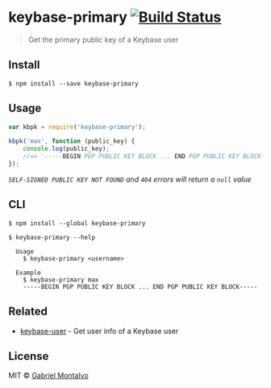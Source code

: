 # keybase-primary [![Build Status](https://travis-ci.org/gmontalvoriv/keybase-primary.svg)](https://travis-ci.org/gmontalvoriv/keybase-primary)

> Get the primary public key of a Keybase user

## Install

```
$ npm install --save keybase-primary
```


## Usage

```js
var kbpk = require('keybase-primary');

kbpk('max', function (public_key) {
	console.log(public_key);
	//=> '-----BEGIN PGP PUBLIC KEY BLOCK ... END PGP PUBLIC KEY BLOCK-----'
});
```
*`SELF-SIGNED PUBLIC KEY NOT FOUND` and `404` errors will return a `null` value*

## CLI

```
$ npm install --global keybase-primary
```

```
$ keybase-primary --help

  Usage
    $ keybase-primary <username>

  Example
    $ keybase-primary max
    -----BEGIN PGP PUBLIC KEY BLOCK ... END PGP PUBLIC KEY BLOCK-----
```


## Related

- [keybase-user](https://github.com/sindresorhus/npm-keyword) - Get user info of a Keybase user

## License

MIT © [Gabriel Montalvo](http://gmontalvoriv.github.io/)